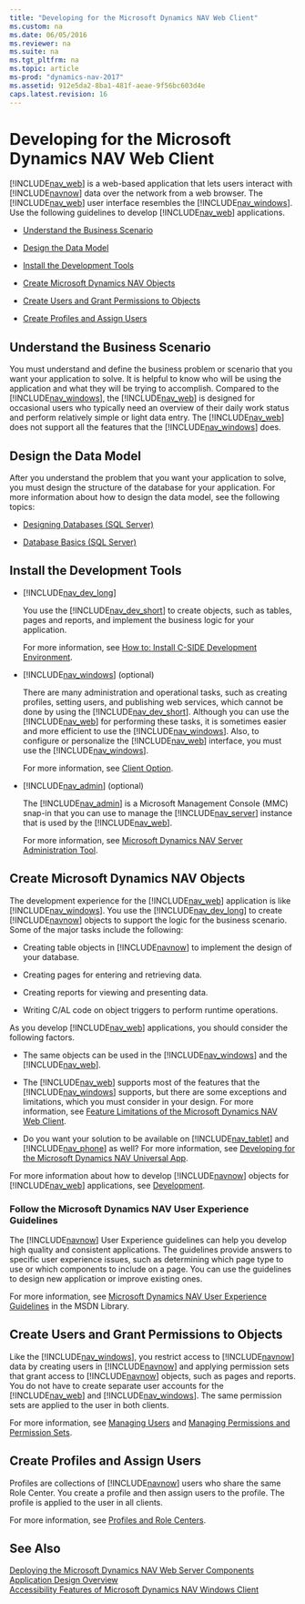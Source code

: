 ```yaml
---
title: "Developing for the Microsoft Dynamics NAV Web Client"
ms.custom: na
ms.date: 06/05/2016
ms.reviewer: na
ms.suite: na
ms.tgt_pltfrm: na
ms.topic: article
ms-prod: "dynamics-nav-2017"
ms.assetid: 912e5da2-8ba1-481f-aeae-9f56bc603d4e
caps.latest.revision: 16
---
```

# Developing for the Microsoft Dynamics NAV Web Client
[!INCLUDE[nav_web](includes/nav_web_md.md)] is a web\-based application that lets users interact with [!INCLUDE[navnow](includes/navnow_md.md)] data over the network from a web browser. The [!INCLUDE[nav_web](includes/nav_web_md.md)] user interface resembles the [!INCLUDE[nav_windows](includes/nav_windows_md.md)]. Use the following guidelines to develop [!INCLUDE[nav_web](includes/nav_web_md.md)] applications.  
  
-   [Understand the Business Scenario](Developing-for-the-Microsoft-Dynamics-NAV-Web-Client.md#UnderstandProblem)  
  
-   [Design the Data Model](Developing-for-the-Microsoft-Dynamics-NAV-Web-Client.md#DataModel)  
  
-   [Install the Development Tools](Developing-for-the-Microsoft-Dynamics-NAV-Web-Client.md#InstallTools)  
  
-   [Create Microsoft Dynamics NAV Objects](Developing-for-the-Microsoft-Dynamics-NAV-Web-Client.md#CreateObjects)  
  
-   [Create Users and Grant Permissions to Objects](Developing-for-the-Microsoft-Dynamics-NAV-Web-Client.md#Users)  
  
-   [Create Profiles and Assign Users](Developing-for-the-Microsoft-Dynamics-NAV-Web-Client.md#Profiles)  
  
##  <a name="UnderstandProblem"></a> Understand the Business Scenario  
 You must understand and define the business problem or scenario that you want your application to solve. It is helpful to know who will be using the application and what they will be trying to accomplish. Compared to the [!INCLUDE[nav_windows](includes/nav_windows_md.md)], the [!INCLUDE[nav_web](includes/nav_web_md.md)] is designed for occasional users who typically need an overview of their daily work status and perform relatively simple or light data entry. The [!INCLUDE[nav_web](includes/nav_web_md.md)] does not support all the features that the [!INCLUDE[nav_windows](includes/nav_windows_md.md)] does.  
  
##  <a name="DataModel"></a> Design the Data Model  
 After you understand the problem that you want your application to solve, you must design the structure of the database for your application. For more information about how to design the data model, see the following topics:  
  
-   [Designing Databases \(SQL Server\)](http://go.microsoft.com/fwlink/?LinkId=240055)  
  
-   [Database Basics \(SQL Server\)](http://go.microsoft.com/fwlink/?LinkId=240053)  
  
##  <a name="InstallTools"></a> Install the Development Tools  
  
-   [!INCLUDE[nav_dev_long](includes/nav_dev_long_md.md)]  
  
     You use the [!INCLUDE[nav_dev_short](includes/nav_dev_short_md.md)] to create objects, such as tables, pages and reports, and implement the business logic for your application.  
  
     For more information, see [How to: Install C\-SIDE Development Environment](../Topic/How%20to:%20Install%20C-SIDE%20Development%20Environment.md).  
  
-   [!INCLUDE[nav_windows](includes/nav_windows_md.md)] \(optional\)  
  
     There are many administration and operational tasks, such as creating profiles, setting users, and publishing web services, which cannot be done by using the [!INCLUDE[nav_dev_short](includes/nav_dev_short_md.md)]. Although you can use the [!INCLUDE[nav_web](includes/nav_web_md.md)] for performing these tasks, it is sometimes easier and more efficient to use the [!INCLUDE[nav_windows](includes/nav_windows_md.md)]. Also, to configure or personalize the [!INCLUDE[nav_web](includes/nav_web_md.md)] interface, you must use the [!INCLUDE[nav_windows](includes/nav_windows_md.md)].  
  
     For more information, see [Client Option](Client-Option.md).  
  
-   [!INCLUDE[nav_admin](includes/nav_admin_md.md)] \(optional\)  
  
     The [!INCLUDE[nav_admin](includes/nav_admin_md.md)] is a Microsoft Management Console \(MMC\) snap\-in that you can use to manage the [!INCLUDE[nav_server](includes/nav_server_md.md)] instance that is used by the [!INCLUDE[nav_web](includes/nav_web_md.md)].  
  
     For more information, see [Microsoft Dynamics NAV Server Administration Tool](Microsoft-Dynamics-NAV-Server-Administration-Tool.md).  
  
##  <a name="CreateObjects"></a> Create Microsoft Dynamics NAV Objects  
 The development experience for the [!INCLUDE[nav_web](includes/nav_web_md.md)] application is like [!INCLUDE[nav_windows](includes/nav_windows_md.md)]. You use the [!INCLUDE[nav_dev_long](includes/nav_dev_long_md.md)] to create [!INCLUDE[navnow](includes/navnow_md.md)] objects to support the logic for the business scenario. Some of the major tasks include the following:  
  
-   Creating table objects in [!INCLUDE[navnow](includes/navnow_md.md)] to implement the design of your database.  
  
-   Creating pages for entering and retrieving data.  
  
-   Creating reports for viewing and presenting data.  
  
-   Writing C\/AL code on object triggers to perform runtime operations.  
  
 As you develop [!INCLUDE[nav_web](includes/nav_web_md.md)] applications, you should consider the following factors.  
  
-   The same objects can be used in the [!INCLUDE[nav_windows](includes/nav_windows_md.md)] and the [!INCLUDE[nav_web](includes/nav_web_md.md)].  
  
-   The [!INCLUDE[nav_web](includes/nav_web_md.md)] supports most of the features that the [!INCLUDE[nav_windows](includes/nav_windows_md.md)] supports, but there are some exceptions and limitations, which you must consider in your design. For more information, see [Feature Limitations of the Microsoft Dynamics NAV Web Client](Feature-Limitations-of-the-Microsoft-Dynamics-NAV-Web-Client.md).  
  
-   Do you want your solution to be available on [!INCLUDE[nav_tablet](includes/nav_tablet_md.md)] and [!INCLUDE[nav_phone](includes/nav_phone_md.md)] as well? For more information, see [Developing for the Microsoft Dynamics NAV Universal App](Developing-for-the-Microsoft-Dynamics-NAV-Universal-App.md).  
  
 For more information about how to develop [!INCLUDE[navnow](includes/navnow_md.md)] objects for [!INCLUDE[nav_web](includes/nav_web_md.md)] applications, see [Development](Development.md).  
  
### Follow the Microsoft Dynamics NAV User Experience Guidelines  
 The [!INCLUDE[navnow](includes/navnow_md.md)] User Experience guidelines can help you develop high quality and consistent applications. The guidelines provide answers to specific user experience issues, such as determining which page type to use or which components to include on a page. You can use the guidelines to design new application or improve existing ones.  
  
 For more information, see [Microsoft Dynamics NAV User Experience Guidelines](http://go.microsoft.com/fwlink/?LinkID=317424) in the MSDN Library.  
  
##  <a name="Users"></a> Create Users and Grant Permissions to Objects  
 Like the [!INCLUDE[nav_windows](includes/nav_windows_md.md)], you restrict access to [!INCLUDE[navnow](includes/navnow_md.md)] data by creating users in [!INCLUDE[navnow](includes/navnow_md.md)] and applying permission sets that grant access to [!INCLUDE[navnow](includes/navnow_md.md)] objects, such as pages and reports. You do not have to create separate user accounts for the [!INCLUDE[nav_web](includes/nav_web_md.md)] and [!INCLUDE[nav_windows](includes/nav_windows_md.md)]. The same permission sets are applied to the user in both clients.  
  
 For more information, see [Managing Users](Managing-Users.md) and [Managing Permissions and Permission Sets](Managing-Permissions-and-Permission-Sets.md).  
  
##  <a name="Profiles"></a> Create Profiles and Assign Users  
 Profiles are collections of [!INCLUDE[navnow](includes/navnow_md.md)] users who share the same Role Center. You create a profile and then assign users to the profile. The profile is applied to the user in all clients.  
  
 For more information, see [Profiles and Role Centers](../Topic/Profiles%20and%20Role%20Centers.md).  
  
## See Also  
 [Deploying the Microsoft Dynamics NAV Web Server Components](Deploying-the-Microsoft-Dynamics-NAV-Web-Server-Components.md)   
 [Application Design Overview](Application-Design-Overview.md)   
 [Accessibility Features of Microsoft Dynamics NAV Windows Client](Accessibility-Features-of-Microsoft-Dynamics-NAV-Windows-Client.md)